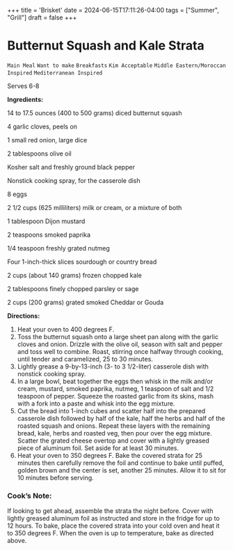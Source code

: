 +++
title = 'Brisket'
date = 2024-06-15T17:11:26-04:00
tags = ["Summer", "Grill"]
draft = false
+++
# Butternut Squash and Kale Strata

`Main Meal` `Want to make` `Breakfasts` `Kim Acceptable` `Middle Eastern/Moroccan Inspired` `Mediterranean Inspired`

Serves 6-8

**Ingredients:**

14 to 17.5 ounces (400 to 500 grams) diced butternut squash

4 garlic cloves, peels on

1 small red onion, large dice

2 tablespoons olive oil

Kosher salt and freshly ground black pepper

Nonstick cooking spray, for the casserole dish

8 eggs

2 1/2 cups (625 milliliters) milk or cream, or a mixture of both

1 tablespoon Dijon mustard

2 teaspoons smoked paprika

1/4 teaspoon freshly grated nutmeg

Four 1-inch-thick slices sourdough or country bread

2 cups (about 140 grams) frozen chopped kale

2 tablespoons finely chopped parsley or sage

2 cups (200 grams) grated smoked Cheddar or Gouda

**Directions:**

1. Heat your oven to 400 degrees F.
2. Toss the butternut squash onto a large sheet pan along with the garlic cloves and onion. Drizzle with the olive oil, season with salt and pepper and toss well to combine. Roast, stirring once halfway through cooking, until tender and caramelized, 25 to 30 minutes.
3. Lightly grease a 9-by-13-inch (3- to 3 1/2-liter) casserole dish with nonstick cooking spray.
4. In a large bowl, beat together the eggs then whisk in the milk and/or cream, mustard, smoked paprika, nutmeg, 1 teaspoon of salt and 1/2 teaspoon of pepper. Squeeze the roasted garlic from its skins, mash with a fork into a paste and whisk into the egg mixture.
5. Cut the bread into 1-inch cubes and scatter half into the prepared casserole dish followed by half of the kale, half the herbs and half of the roasted squash and onions. Repeat these layers with the remaining bread, kale, herbs and roasted veg, then pour over the egg mixture. Scatter the grated cheese overtop and cover with a lightly greased piece of aluminum foil. Set aside for at least 30 minutes.
6. Heat your oven to 350 degrees F. Bake the covered strata for 25 minutes then carefully remove the foil and continue to bake until puffed, golden brown and the center is set, another 25 minutes. Allow it to sit for 10 minutes before serving.

### Cook’s Note:

If looking to get ahead, assemble the strata the night before. Cover with lightly greased aluminum foil as instructed and store in the fridge for up to 12 hours. To bake, place the covered strata into your cold oven and heat it to 350 degrees F. When the oven is up to temperature, bake as directed above.
